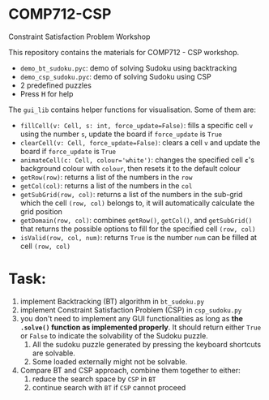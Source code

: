 # COMP712-CSP
Constraint Satisfaction Problem Workshop

This repository contains the materials for COMP712 - CSP workshop.

- `demo_bt_sudoku.pyc`: demo of solving Sudoku using backtracking
- `demo_csp_sudoku.pyc`: demo of solving Sudoku using CSP
- 2 predefined puzzles
- Press <kbd>H</kbd> for help

The `gui_lib` contains helper functions for visualisation. Some of them are:

- `fillCell(v: Cell, s: int, force_update=False)`: fills a specific cell `v` using the number `s`, update the board if `force_update` is `True`
- `clearCell(v: Cell, force_update=False)`: clears a cell `v` and update the board if `force_update` is `True`
- `animateCell(c: Cell, colour='white')`: changes the specified cell **`c`**'s background colour with `colour`, then resets it to the default colour
- `getRow(row)`: returns a list of the numbers in the `row`
- `getCol(col)`: returns a list of the numbers in the `col`
- `getSubGrid(row, col)`: returns a list of the numbers in the sub-grid which the cell `(row, col)` belongs to, it will automatically calculate the grid position
- `getDomain(row, col)`: combines `getRow()`, `getCol()`, and `getSubGrid()` that returns the possible options to fill for the specified cell `(row, col)`
- `isValid(row, col, num)`: returns `True` is the number `num` can be filled at cell `(row, col)`

# Task:

1. implement Backtracking (BT) algorithm in `bt_sudoku.py`
2. implement Constraint Satisfaction Problem (CSP) in `csp_sudoku.py`
3. you don't need to implement any GUI functionalities as long as **the `.solve()` function as implemented properly**. It should return either `True` or `False` to indicate the solvability of the Sudoku puzzle.
   1. All the sudoku puzzle generated by pressing the keyboard shortcuts are solvable.
   2. Some loaded externally might not be solvable.
4. Compare BT and CSP approach, combine them together to either:
   1. reduce the search space by `CSP` in `BT` 
   2. continue search with `BT` if `CSP` cannot proceed